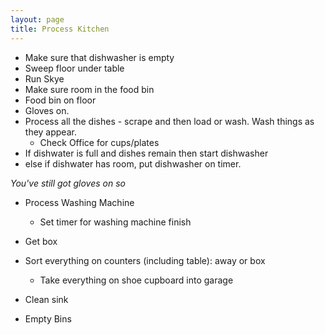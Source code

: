 ```yaml
---
layout: page
title: Process Kitchen 
---
```



* Make sure that dishwasher is empty
* Sweep floor under table 
* Run Skye
* Make sure room in the food bin
* Food bin on floor
* Gloves on. 
* Process all the dishes - scrape and then load or wash. Wash things as they appear. 
  * Check Office for cups/plates
* If dishwater is full and dishes remain then start dishwasher 
* else if dishwater has room, put dishwasher on timer. 

_You've still got gloves on so_ 

* Process Washing Machine
  * Set timer for washing machine finish 

* Get box 
* Sort everything on counters (including table): away or box 
  * Take everything on shoe cupboard into garage
* Clean sink
* Empty Bins

